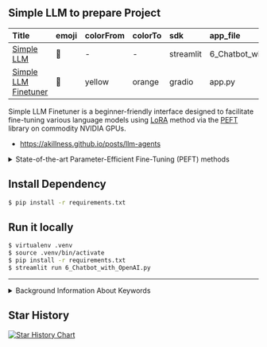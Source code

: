 

## Simple LLM to prepare Project


| Title | emoji | colorFrom | colorTo | sdk | app_file | pinned |
| :--- | :--- | :---| :--- | :--- | :--- | :--- |
| [Simple LLM](https://github.com/streamlit/llm-examples) | 🎈 | - | - | streamlit | 6_Chatbot_with_OpenAI.py | false |
| [Simple LLM Finetuner](https://github.com/lxe/simple-llm-finetuner?tab=readme-ov-file) | 🦙 | yellow | orange | gradio | app.py | false |


Simple LLM Finetuner is a beginner-friendly interface designed to facilitate fine-tuning various language models using [LoRA](https://arxiv.org/abs/2106.09685) method via the [PEFT](https://github.com/huggingface/peft) library on commodity NVIDIA GPUs.  
  + <https://akillness.github.io/posts/llm-agents>


<details markdown="1">
<summary> State-of-the-art Parameter-Efficient Fine-Tuning (PEFT) methods </summary>

대규모 사전 학습 모델의 미세 조정은 그 규모 때문에 종종 비용이 많이 듭니다. 파라미터 효율적 미세 조정(PEFT) 방법은 모델의 모든 파라미터 대신 소수의(추가) 모델 파라미터만 미세 조정함으로써 대규모 사전 학습 모델을 다양한 다운스트림 응용 프로그램에 효율적으로 적응시킬 수 있습니다. 이는 컴퓨팅 및 저장 비용을 크게 감소시킵니다. 최근 최첨단 PEFT 기술은 완전히 미세 조정된 모델과 비슷한 성능을 달성합니다.

PEFT는 모델 훈련과 추론을 쉽게 하기 위해 Transformers와 통합되었으며, Diffusers를 통해 다양한 어댑터를 편리하게 관리할 수 있습니다. 또한, Accelerate를 통해 매우 큰 모델의 분산 훈련과 추론이 가능합니다.

> 팁
- PEFT 라이브러리에 구현된 PEFT 방법에 대해 읽고, 이러한 방법을 다양한 다운스트림 작업에 적용하는 방법을 보여주는 노트북을 확인하려면 PEFT 조직 페이지를 방문하세요. 조직 페이지에서 "Watch repos" 버튼을 클릭하여 새로 구현된 방법과 노트북에 대한 알림을 받을 수 있습니다!
- 지원되는 PEFT 방법 목록은 PEFT 어댑터 API 참조 섹션을 확인하고, 이러한 방법이 어떻게 작동하는지 배우기 위해 어댑터, 소프트 프롬프트 및 IA3 개념 가이드를 읽어보세요.
{: .prompt-tip }

</details>

## Install Dependency
~~~sh
$ pip install -r requirements.txt
~~~

## Run it locally
~~~sh
$ virtualenv .venv
$ source .venv/bin/activate
$ pip install -r requirements.txt
$ streamlit run 6_Chatbot_with_OpenAI.py
~~~

* * *


<details markdown="1">
<summary> Background Information About Keywords </summary>

## Keywords (용어설명)

1. [**Anthropic**](https://namu.wiki/w/Anthropic)
   - 개요 :  [미국](https://namu.wiki/w/%EB%AF%B8%EA%B5%AD)의 [인공지능](https://namu.wiki/w/%EC%9D%B8%EA%B3%B5%EC%A7%80%EB%8A%A5) [스타트업](https://namu.wiki/w/%EC%8A%A4%ED%83%80%ED%8A%B8%EC%97%85)이다. 창업자 전원이 [OpenAI](https://namu.wiki/w/OpenAI) 출신의 인물이며, [생성형 인공지능](https://namu.wiki/w/%EC%83%9D%EC%84%B1%ED%98%95%20%EC%9D%B8%EA%B3%B5%EC%A7%80%EB%8A%A5) 업체 중에서는 OpenAI에 이어서 규모가 가장 큰 기업
   - 제품 :
     -  Claude.ai : [Haiku](https://namu.wiki/w/%ED%95%98%EC%9D%B4%EC%BF%A0), [Sonnet](https://namu.wiki/w/%EC%86%8C%EB%84%A4%ED%8A%B8), [Opus](https://namu.wiki/w/%EC%98%A4%ED%91%B8%EC%8A%A4#s-1)
   - - 기타 : Python package 에 출시
2. **Langchain**
   - 개요 : [**대규모 언어 모델을 활용한 혁신적인 프레임워크**](https://wikidocs.net/231151)
     - 대규모 언어 모델(LLM)을 활용하여 애플리케이션과 파이프라인을 신속하게 구축할 수 있는 플랫폼의 필요성을 느껴, 이러한 비전을 가지고 개발자들이 챗봇, 질의응답 시스템, 자동 요약 등 다양한 LLM 애플리케이션을 쉽게 개발할 수 있도록 지원하는 프레임워크.
     - 2023년 4월, 랭체인은 법인으로 전환하고 세쿼이아캐피털 등 벤처캐피탈의 투자를 받으며 빠르게 성장 중
   - 기타 : Python package 사용가능
</details>

## Star History

[![Star History Chart](https://api.star-history.com/svg?repos=akillness/LLM_example)](https://github.com/#akillness/LLM_example)